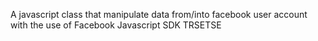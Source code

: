  A javascript class that manipulate data from/into facebook user account with the use of Facebook Javascript SDK TRSETSE 
